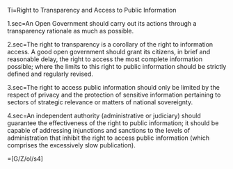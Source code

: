 Ti=Right to Transparency and Access to Public Information

1.sec=An Open Government should carry out its actions through a transparency rationale as much as possible.

2.sec=The right to transparency is a corollary of the right to information access. A good open government should grant its citizens, in brief and reasonable delay, the right to access the most complete information possible; where the limits to this right to public information should be strictly defined and regularly revised.

3.sec=The right to access public information should only be limited by the respect of privacy and the protection of sensitive information pertaining to sectors of strategic relevance or matters of national sovereignty.

4.sec=An independent authority (administrative or judiciary) should guarantee the effectiveness of the right to public information; it should be capable of addressing injunctions and sanctions to the levels of administration that inhibit the right to access public information (which comprises the excessively slow publication).

=[G/Z/ol/s4]
